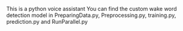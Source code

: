 This is a python voice assistant
You can find the custom wake word detection model in PreparingData.py, Preprocessing.py, training.py, prediction.py and RunParallel.py
